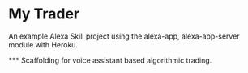 # My Trader

An example Alexa Skill project using the alexa-app, alexa-app-server module with Heroku. 

*** Scaffolding for voice assistant based algorithmic trading. 

